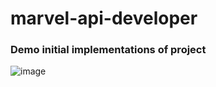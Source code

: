 # marvel-api-developer

### Demo initial implementations of project

![image](https://user-images.githubusercontent.com/104157123/197931317-4984e24f-085a-4056-af04-326db08fe631.png)

